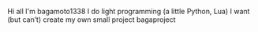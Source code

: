 Hi all
I'm bagamoto1338
I do light programming (a little Python, Lua)
I want (but can’t) create my own small project bagaproject

<!---
I don't need help
--->
